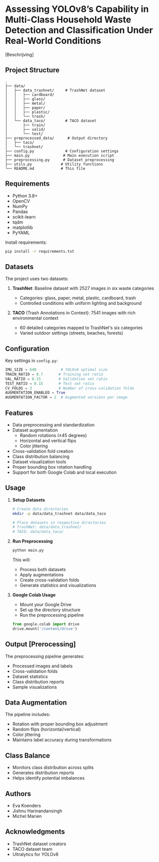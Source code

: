 # Assessing YOLOv8’s Capability in Multi-Class Household Waste Detection and Classification Under Real-World Conditions

[Beschrijving]

## Project Structure
```
.
├── data/
│   ├── data_trashnet/     # TrashNet dataset
│   │   ├── cardboard/
│   │   ├── glass/
│   │   ├── metal/
│   │   ├── paper/
│   │   ├── plastic/
│   │   └── trash/
│   └── data_taco/         # TACO dataset
│       ├── train/
│       ├── valid/
│       └── test/
├── preprocessed_data/      # Output directory
│   ├── taco/
│   └── trashnet/
├── config.py              # Configuration settings
├── main.py               # Main execution script
├── preprocessing.py      # Dataset preprocessing
├── utils.py             # Utility functions
└── README.md            # This file
```

## Requirements
- Python 3.8+
- OpenCV
- NumPy
- Pandas
- scikit-learn
- tqdm
- matplotlib
- PyYAML

Install requirements:
```bash
pip install -r requirements.txt
```

## Datasets
The project uses two datasets:
1. **TrashNet**: Baseline dataset with 2527 images in six waste categories
   - Categories: glass, paper, metal, plastic, cardboard, trash
   - Controlled conditions with uniform lighting and background

2. **TACO** (Trash Annotations in Context): 7541 images with rich environmental context
   - 60 detailed categories mapped to TrashNet's six categories
   - Varied outdoor settings (streets, beaches, forests)

## Configuration
Key settings in `config.py`:
```python
IMG_SIZE = 640           # YOLOv8 optimal size
TRAIN_RATIO = 0.7       # Training set ratio
VAL_RATIO = 0.15        # Validation set ratio
TEST_RATIO = 0.15       # Test set ratio
CV_FOLDS = 3            # Number of cross-validation folds
AUGMENTATION_ENABLED = True
AUGMENTATION_FACTOR = 2  # Augmented versions per image
```

## Features
- Data preprocessing and standardization
- Dataset augmentation
  - Random rotations (±45 degrees)
  - Horizontal and vertical flips
  - Color jittering
- Cross-validation fold creation
- Class distribution balancing
- Dataset visualization tools
- Proper bounding box rotation handling
- Support for both Google Colab and local execution

## Usage

1. **Setup Datasets**
   ```bash
   # Create data directories
   mkdir -p data/data_trashnet data/data_taco
   
   # Place datasets in respective directories
   # TrashNet: data/data_trashnet/
   # TACO: data/data_taco/
   ```

2. **Run Preprocessing**
   ```bash
   python main.py
   ```
   This will:
   - Process both datasets
   - Apply augmentations
   - Create cross-validation folds
   - Generate statistics and visualizations

3. **Google Colab Usage**
   - Mount your Google Drive
   - Set up the directory structure
   - Run the preprocessing pipeline
   ```python
   from google.colab import drive
   drive.mount('/content/drive')
   ```

## Output [Prerocessing]
The preprocessing pipeline generates:
- Processed images and labels
- Cross-validation folds
- Dataset statistics
- Class distribution reports
- Sample visualizations

## Data Augmentation
The pipeline includes:
- Rotation with proper bounding box adjustment
- Random flips (horizontal/vertical)
- Color jittering
- Maintains label accuracy during transformations

## Class Balance
- Monitors class distribution across splits
- Generates distribution reports
- Helps identify potential imbalances

## Authors
- Eva Koenders
- Jishnu Harinandansingh
- Michel Marien

## Acknowledgments
- TrashNet dataset creators
- TACO dataset team
- Ultralytics for YOLOv8
